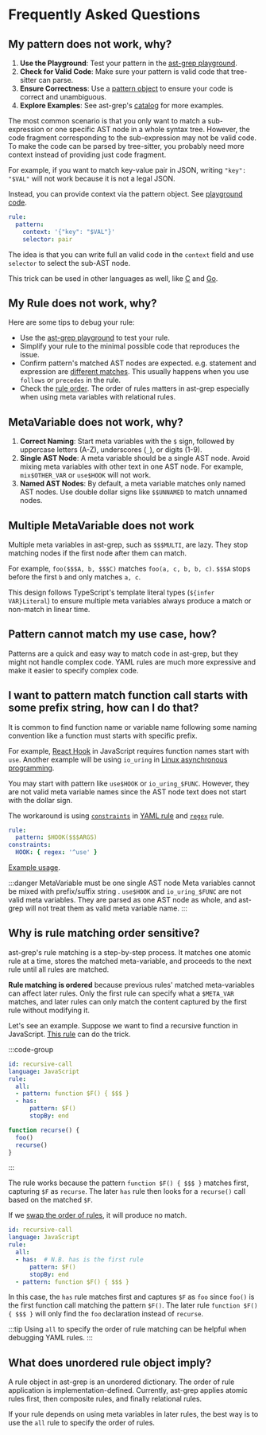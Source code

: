 # Frequently Asked Questions

## My pattern does not work, why?

1. **Use the Playground**: Test your pattern in the [ast-grep playground](https://ast-grep.github.io/playground.html).
2. **Check for Valid Code**: Make sure your pattern is valid code that tree-sitter can parse.
3. **Ensure Correctness**: Use a [pattern object](/guide/rule-config/atomic-rule.html#pattern) to ensure your code is correct and unambiguous.
4. **Explore Examples**: See ast-grep's [catalog](https://ast-grep.github.io/catalog/) for more examples.


The most common scenario is that you only want to match a sub-expression or one specific AST node in a whole syntax tree.
However, the code fragment corresponding to the sub-expression may not be valid code.
To make the code can be parsed by tree-sitter, you probably need more context instead of providing just code fragment.

For example, if you want to match key-value pair in JSON, writing `"key": "$VAL"` will not work because it is not a legal JSON.

Instead, you can provide context via the pattern object. See [playground code](https://ast-grep.github.io/playground.html#eyJtb2RlIjoiQ29uZmlnIiwibGFuZyI6Impzb24iLCJxdWVyeSI6ImZvbygkJCRBLCBiLCAkJCRDKSIsInJld3JpdGUiOiIiLCJjb25maWciOiJydWxlOlxuICBwYXR0ZXJuOiBcbiAgICBjb250ZXh0OiAne1widmVyc2lvblwiOiBcIiRWRVJcIiB9J1xuICAgIHNlbGVjdG9yOiBwYWlyIiwic291cmNlIjoie1xuICAgIFwidmVyc2lvblwiOiBcInZlclwiXG59In0=).

```YAML
rule:
  pattern:
    context: '{"key": "$VAL"}'
    selector: pair
```

The idea is that you can write full an valid code in the `context` field and use `selector` to select the sub-AST node.

This trick can be used in other languages as well, like [C](https://ast-grep.github.io/catalog/c/#match-function-call) and [Go](https://ast-grep.github.io/catalog/go/#match-function-call-in-golang).

## My Rule does not work, why?
Here are some tips to debug your rule:
* Use the [ast-grep playground](/playground.html) to test your rule.
* Simplify your rule to the minimal possible code that reproduces the issue.
* Confirm pattern's matched AST nodes are expected. e.g. statement and expression are [different matches](/advanced/pattern-parse.html#extract-effective-ast-for-pattern). This usually happens when you use `follows` or `precedes` in the rule.
* Check the [rule order](/faq.html#rule-matching-order-sensitive). The order of rules matters in ast-grep especially when using meta variables with relational rules.

## MetaVariable does not work, why?

1. **Correct Naming**: Start meta variables with the `$` sign, followed by uppercase letters (A-Z), underscores (`_`), or digits (1-9).
2. **Single AST Node**: A meta variable should be a single AST node. Avoid mixing meta variables with other text in one AST node. For example, `mix$OTHER_VAR` or `use$HOOK` will not work.
3. **Named AST Nodes**: By default, a meta variable matches only named AST nodes. Use double dollar signs like `$$UNNAMED` to match unnamed nodes.

## Multiple MetaVariable does not work

Multiple meta variables in ast-grep, such as `$$$MULTI`, are lazy. They stop matching nodes if the first node after them can match.

For example, `foo($$$A, b, $$$C)` matches `foo(a, c, b, b, c)`. `$$$A` stops before the first `b` and only matches `a, c`.

This design follows TypeScript's template literal types (`${infer VAR}Literal`) to ensure multiple meta variables always produce a match or non-match in linear time.

## Pattern cannot match my use case, how?

Patterns are a quick and easy way to match code in ast-grep, but they might not handle complex code. YAML rules are much more expressive and make it easier to specify complex code.

## I want to pattern match function call starts with some prefix string, how can I do that?

It is common to find function name or variable name following some naming convention like a function must starts with specific prefix.

For example, [React Hook](https://react.dev/learn/reusing-logic-with-custom-hooks#hook-names-always-start-with-use) in JavaScript requires function names start with `use`. Another example will be using `io_uring` in [Linux asynchronous programming](https://unixism.net/loti/genindex.html).

You may start with pattern like `use$HOOK` or `io_uring_$FUNC`. However, they are not valid meta variable names since the AST node text does not start with the dollar sign.

The workaround is using [`constraints`](https://ast-grep.github.io/guide/project/lint-rule.html#constraints) in [YAML rule](https://ast-grep.github.io/guide/project/lint-rule.html) and [`regex`](https://ast-grep.github.io/guide/rule-config/atomic-rule.html#regex) rule.

```yaml
rule:
  pattern: $HOOK($$$ARGS)
constraints:
  HOOK: { regex: '^use' }
```

[Example usage](/playground.html#eyJtb2RlIjoiQ29uZmlnIiwibGFuZyI6ImphdmFzY3JpcHQiLCJxdWVyeSI6ImZvbygkJCRBLCBiLCAkJCRDKSIsInJld3JpdGUiOiIiLCJjb25maWciOiJydWxlOlxuICBwYXR0ZXJuOiAkSE9PSygkJCRBUkdTKVxuY29uc3RyYWludHM6XG4gIEhPT0s6IHsgcmVnZXg6IF51c2UgfSIsInNvdXJjZSI6ImZ1bmN0aW9uIFJlYWN0Q29tcG9uZW50KCkge1xuICAgIGNvbnN0IGRhdGEgPSBub3RIb28oKVxuICAgIGNvbnN0IFtmb28sIHNldEZvb10gPSB1c2VTdGF0ZSgnJylcbn0ifQ==).


:::danger MetaVariable must be one single AST node
Meta variables cannot be mixed with prefix/suffix string . `use$HOOK` and `io_uring_$FUNC` are not valid meta variables. They are parsed as one AST node as whole, and
ast-grep will not treat them as valid meta variable name.
:::

## Why is rule matching order sensitive?

ast-grep's rule matching is a step-by-step process. It matches one atomic rule at a time, stores the matched meta-variable, and proceeds to the next rule until all rules are matched.

**Rule matching is ordered** because previous rules' matched meta-variables can affect later rules. Only the first rule can specify what a `$META_VAR` matches, and later rules can only match the content captured by the first rule without modifying it.

Let's see an example. Suppose we want to find a recursive function in JavaScript. [This rule](https://ast-grep.github.io/playground.html#eyJtb2RlIjoiQ29uZmlnIiwibGFuZyI6ImphdmFzY3JpcHQiLCJxdWVyeSI6ImZvbygkJCRBLCBiLCAkJCRDKSIsInJld3JpdGUiOiIiLCJjb25maWciOiJpZDogcmVjdXJzaXZlLWNhbGxcbmxhbmd1YWdlOiBKYXZhU2NyaXB0XG5ydWxlOlxuICBhbGw6XG4gIC0gcGF0dGVybjogZnVuY3Rpb24gJEYoKSB7ICQkJCB9XG4gIC0gaGFzOlxuICAgICAgcGF0dGVybjogJEYoKVxuICAgICAgc3RvcEJ5OiBlbmRcbiIsInNvdXJjZSI6ImZ1bmN0aW9uIHJlY3Vyc2UoKSB7XG4gICAgZm9vKClcbiAgICByZWN1cnNlKClcbn0ifQ==) can do the trick.

:::code-group

```yml [rule.yml]
id: recursive-call
language: JavaScript
rule:
  all:
  - pattern: function $F() { $$$ }
  - has:
      pattern: $F()
      stopBy: end
```

```js [match.js]
function recurse() {
  foo()
  recurse()
}
```
:::

The rule works because the pattern `function $F() { $$$ }` matches first, capturing `$F` as `recurse`. The later `has` rule then looks for a `recurse()` call based on the matched `$F`.

If we [swap the order of rules](https://ast-grep.github.io/playground.html#eyJtb2RlIjoiQ29uZmlnIiwibGFuZyI6ImphdmFzY3JpcHQiLCJxdWVyeSI6ImZvbygkJCRBLCBiLCAkJCRDKSIsInJld3JpdGUiOiIiLCJjb25maWciOiJpZDogcmVjdXJzaXZlLWNhbGxcbmxhbmd1YWdlOiBKYXZhU2NyaXB0XG5ydWxlOlxuICBhbGw6XG4gIC0gaGFzOlxuICAgICAgcGF0dGVybjogJEYoKVxuICAgICAgc3RvcEJ5OiBlbmRcbiAgLSBwYXR0ZXJuOiBmdW5jdGlvbiAkRigpIHsgJCQkIH1cbiIsInNvdXJjZSI6ImZ1bmN0aW9uIHJlY3Vyc2UoKSB7XG4gICAgZm9vKClcbiAgICByZWN1cnNlKClcbn0ifQ==), it will produce no match.

```yml [rule.yml]
id: recursive-call
language: JavaScript
rule:
  all:
  - has:  # N.B. has is the first rule
      pattern: $F()
      stopBy: end
  - pattern: function $F() { $$$ }
```

In this case, the `has` rule matches first and captures `$F` as `foo` since `foo()` is the first function call matching the pattern `$F()`. The later rule `function $F() { $$$ }` will only find the `foo` declaration instead of `recurse`.

:::tip
Using `all` to specify the order of rule matching can be helpful when debugging YAML rules.
:::

## What does unordered rule object imply?

A rule object in ast-grep is an unordered dictionary. The order of rule application is implementation-defined. Currently, ast-grep applies atomic rules first, then composite rules, and finally relational rules.

If your rule depends on using meta variables in later rules, the best way is to use the `all` rule to specify the order of rules.